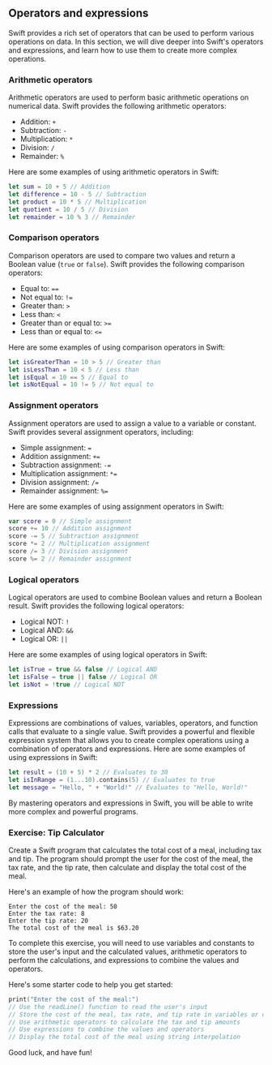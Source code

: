 ## Operators and expressions

Swift provides a rich set of operators that can be used to perform various operations on data. In this section, we will dive deeper into Swift's operators and expressions, and learn how to use them to create more complex operations.

### Arithmetic operators

Arithmetic operators are used to perform basic arithmetic operations on numerical data. Swift provides the following arithmetic operators:

- Addition: `+`
- Subtraction: `-`
- Multiplication: `*`
- Division: `/`
- Remainder: `%`

Here are some examples of using arithmetic operators in Swift:

```swift
let sum = 10 + 5 // Addition
let difference = 10 - 5 // Subtraction
let product = 10 * 5 // Multiplication
let quotient = 10 / 5 // Division
let remainder = 10 % 3 // Remainder
```

### Comparison operators

Comparison operators are used to compare two values and return a Boolean value (`true` or `false`). Swift provides the following comparison operators:

- Equal to: `==`
- Not equal to: `!=`
- Greater than: `>`
- Less than: `<`
- Greater than or equal to: `>=`
- Less than or equal to: `<=`

Here are some examples of using comparison operators in Swift:

```swift
let isGreaterThan = 10 > 5 // Greater than
let isLessThan = 10 < 5 // Less than
let isEqual = 10 == 5 // Equal to
let isNotEqual = 10 != 5 // Not equal to
```

### Assignment operators

Assignment operators are used to assign a value to a variable or constant. Swift provides several assignment operators, including:

- Simple assignment: `=`
- Addition assignment: `+=`
- Subtraction assignment: `-=` 
- Multiplication assignment: `*=`
- Division assignment: `/=`
- Remainder assignment: `%=`

Here are some examples of using assignment operators in Swift:

```swift
var score = 0 // Simple assignment
score += 10 // Addition assignment
score -= 5 // Subtraction assignment
score *= 2 // Multiplication assignment
score /= 3 // Division assignment
score %= 2 // Remainder assignment
```

### Logical operators

Logical operators are used to combine Boolean values and return a Boolean result. Swift provides the following logical operators:

- Logical NOT: `!`
- Logical AND: `&&`
- Logical OR: `||`

Here are some examples of using logical operators in Swift:

```swift
let isTrue = true && false // Logical AND
let isFalse = true || false // Logical OR
let isNot = !true // Logical NOT
```

### Expressions

Expressions are combinations of values, variables, operators, and function calls that evaluate to a single value. Swift provides a powerful and flexible expression system that allows you to create complex operations using a combination of operators and expressions. Here are some examples of using expressions in Swift:

```swift
let result = (10 + 5) * 2 // Evaluates to 30
let isInRange = (1...10).contains(5) // Evaluates to true
let message = "Hello, " + "World!" // Evaluates to "Hello, World!"
```

By mastering operators and expressions in Swift, you will be able to write more complex and powerful programs.




### Exercise: Tip Calculator

Create a Swift program that calculates the total cost of a meal, including tax and tip. The program should prompt the user for the cost of the meal, the tax rate, and the tip rate, then calculate and display the total cost of the meal.

Here's an example of how the program should work:

```
Enter the cost of the meal: 50
Enter the tax rate: 8
Enter the tip rate: 20
The total cost of the meal is $63.20
```

To complete this exercise, you will need to use variables and constants to store the user's input and the calculated values, arithmetic operators to perform the calculations, and expressions to combine the values and operators.

Here's some starter code to help you get started:

```swift
print("Enter the cost of the meal:")
// Use the readLine() function to read the user's input
// Store the cost of the meal, tax rate, and tip rate in variables or constants
// Use arithmetic operators to calculate the tax and tip amounts
// Use expressions to combine the values and operators
// Display the total cost of the meal using string interpolation
```

Good luck, and have fun!
